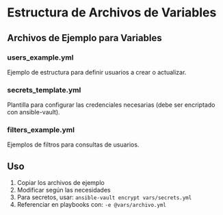# Estructura de Archivos de Variables

## Archivos de Ejemplo para Variables

### users_example.yml
Ejemplo de estructura para definir usuarios a crear o actualizar.

### secrets_template.yml  
Plantilla para configurar las credenciales necesarias (debe ser encriptado con ansible-vault).

### filters_example.yml
Ejemplos de filtros para consultas de usuarios.

## Uso

1. Copiar los archivos de ejemplo
2. Modificar según las necesidades
3. Para secretos, usar: `ansible-vault encrypt vars/secrets.yml`
4. Referenciar en playbooks con: `-e @vars/archivo.yml`